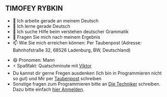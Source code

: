 ## TIMOFEY RYBKIN
<!--
**timorius/timorius** is a ✨ _special_ ✨ repository because its `README.md` (this file) appears on your GitHub profile.
-->

- 🔭 Ich arbeite gerade an meinem Deutsch
- 🌱 Ich lerne gerade Deutsch
- 🤔 Ich suche Hilfe beim verstehen deutscher Grammatik 
- 💬 Fragen Sie mich nach meinem Ergebnis 
- 📫 Wie Sie mich erreichen können: Per Taubenpost (Adresse: Bahnhofstraße 32, 68526 Ladenburg, BW, Deutschland)
<a id="taubenpost">

- 😄 Pronomen: Mann
- ⚡ Spaßfakt: Quatschminute mit [Viktor](https://viktor-chiarcos.github.io)
- Du kannst dir gerne Fregen ausdenken (Ich bin in Programmieren nicht so gut) und Mir per [Taubenpost](#taubenpost) schreiben
- Sonstige fragen zum Programmieren bitte an [Die Techniker](https://die-techniker.github.io) schreiben. Dazu bitte einfach [hier Anmelden](https://viktor-chiarcos.github.io/tech/organisation/).
